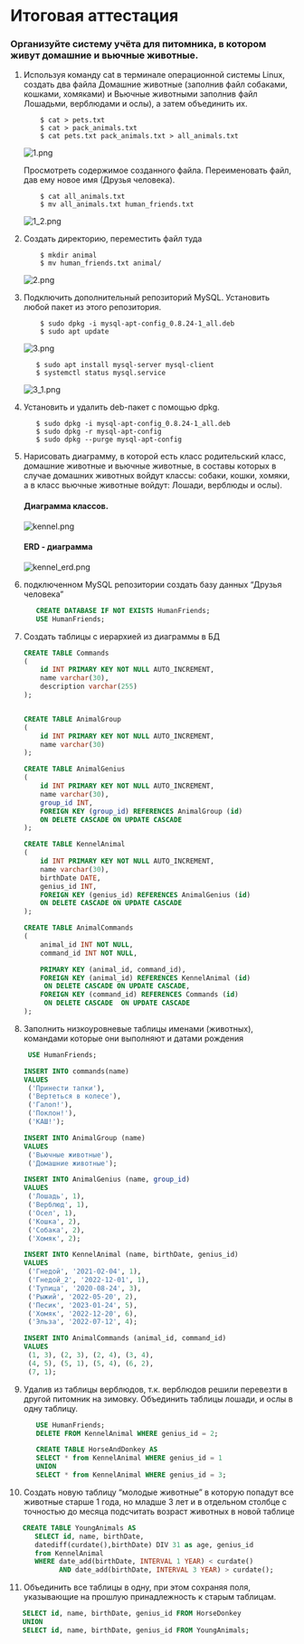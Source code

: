 # Итоговая аттестация

### Организуйте систему учёта для питомника, в котором живут домашние и вьючные животные.

1. Используя команду cat в терминале операционной системы Linux, создать два файла 
    Домашние животные (заполнив файл собаками, кошками, хомяками) и Вьючные животными
    заполнив файл Лошадьми, верблюдами и ослы), а затем объединить их. 
    ```shell
        $ cat > pets.txt
        $ cat > pack_animals.txt
        $ cat pets.txt pack_animals.txt > all_animals.txt
    ```
    ![1.png](img/1.png)

    Просмотреть содержимое созданного файла. Переименовать файл, дав ему новое имя (Друзья человека).

    ```shell
        $ cat all_animals.txt
        $ mv all_animals.txt human_friends.txt
    ```
    
    ![1_2.png](img/1_2.png)

2. Создать директорию, переместить файл туда
    ```shell
        $ mkdir animal
        $ mv human_friends.txt animal/
    ```

    ![2.png](img/2.png)

3. Подключить дополнительный репозиторий MySQL. Установить любой пакет
   из этого репозитория.
    ```shell
        $ sudo dpkg -i mysql-apt-config_0.8.24-1_all.deb
        $ sudo apt update 
    ```
   ![3.png](img/3.png)
   
   ```shell
      $ sudo apt install mysql-server mysql-client
      $ systemctl status mysql.service
   ```
   ![3_1.png](img/3_1.png)

4. Установить и удалить deb-пакет с помощью dpkg.

   ```shell
      $ sudo dpkg -i mysql-apt-config_0.8.24-1_all.deb
      $ sudo dpkg -r mysql-apt-config
      $ sudo dpkg --purge mysql-apt-config
   ```
5. Нарисовать диаграмму, в которой есть класс родительский класс, домашние 
   животные и вьючные животные, в составы которых в случае домашних
   животных войдут классы: собаки, кошки, хомяки, 
   а в класс вьючные животные войдут: Лошади, верблюды и ослы).
   #### Диаграмма классов.   

   ![kennel.png](img/kennel.png)
   
   #### ERD - диаграмма

   ![kennel_erd.png](img/kennel_erd.png)
   
6. подключенном MySQL репозитории создать базу данных “Друзья человека”

   ```sql
      CREATE DATABASE IF NOT EXISTS HumanFriends;
      USE HumanFriends;
   ```
7. Создать таблицы с иерархией из диаграммы в БД

   ```sql
   CREATE TABLE Commands
   (
       id INT PRIMARY KEY NOT NULL AUTO_INCREMENT,
       name varchar(30),
       description varchar(255)
   );
   
   
   CREATE TABLE AnimalGroup
   (
       id INT PRIMARY KEY NOT NULL AUTO_INCREMENT,
       name varchar(30)
   );
   
   CREATE TABLE AnimalGenius
   (
       id INT PRIMARY KEY NOT NULL AUTO_INCREMENT,
       name varchar(30),
       group_id INT,
       FOREIGN KEY (group_id) REFERENCES AnimalGroup (id)
       ON DELETE CASCADE ON UPDATE CASCADE
   );
   
   CREATE TABLE KennelAnimal
   (
       id INT PRIMARY KEY NOT NULL AUTO_INCREMENT,
       name varchar(30),
       birthDate DATE,
       genius_id INT,
       FOREIGN KEY (genius_id) REFERENCES AnimalGenius (id)
       ON DELETE CASCADE ON UPDATE CASCADE
   );
   
   CREATE TABLE AnimalCommands
   (
       animal_id INT NOT NULL,
       command_id INT NOT NULL,

       PRIMARY KEY (animal_id, command_id),
       FOREIGN KEY (animal_id) REFERENCES KennelAnimal (id)
        ON DELETE CASCADE ON UPDATE CASCADE,
       FOREIGN KEY (command_id) REFERENCES Commands (id)
        ON DELETE CASCADE  ON UPDATE CASCADE
   );
   ```
8. Заполнить низкоуровневые таблицы именами (животных), командами которые они выполняют и датами рождения
   
   ```sql
    USE HumanFriends;

   INSERT INTO commands(name)
   VALUES
    ('Принести тапки'),
    ('Вертеться в колесе'),
    ('Галоп!'),
    ('Поклон!'),
    ('КАШ!');
   
   INSERT INTO AnimalGroup (name)
   VALUES
    ('Вьючные животные'),
    ('Домашние животные');
   
   INSERT INTO AnimalGenius (name, group_id)
   VALUES
    ('Лошадь', 1),
    ('Верблюд', 1),
    ('Осел', 1),
    ('Кошка', 2),
    ('Собака', 2),
    ('Хомяк', 2);
   
   INSERT INTO KennelAnimal (name, birthDate, genius_id)
   VALUES
    ('Гнедой', '2021-02-04', 1),
    ('Гнедой_2', '2022-12-01', 1),
    ('Тупица', '2020-08-24', 3),
    ('Рыжий', '2022-05-20', 2),
    ('Песик', '2023-01-24', 5),
    ('Хомяк', '2022-12-20', 6),
    ('Эльза', '2022-07-12', 4);
   
   INSERT INTO AnimalCommands (animal_id, command_id)
   VALUES
    (1, 3), (2, 3), (2, 4), (3, 4),
    (4, 5), (5, 1), (5, 4), (6, 2),
    (7, 1);
   ```
9. Удалив из таблицы верблюдов, т.к. верблюдов решили перевезти в другой
   питомник на зимовку. Объединить таблицы лошади, и ослы в одну таблицу.
   ```sql
      USE HumanFriends;
      DELETE FROM KennelAnimal WHERE genius_id = 2;
   
      CREATE TABLE HorseAndDonkey AS
	  SELECT * from KennelAnimal WHERE genius_id = 1
      UNION
      SELECT * from KennelAnimal WHERE genius_id = 3;
   ```
10. Создать новую таблицу “молодые животные” в которую попадут все
    животные старше 1 года, но младше 3 лет и в отдельном столбце с точностью
    до месяца подсчитать возраст животных в новой таблице

   ```sql
      CREATE TABLE YoungAnimals AS
         SELECT id, name, birthDate, 
         datediff(curdate(),birthDate) DIV 31 as age, genius_id 
         from KennelAnimal 
         WHERE date_add(birthDate, INTERVAL 1 YEAR) < curdate() 
               AND date_add(birthDate, INTERVAL 3 YEAR) > curdate();
   ```
11. Объединить все таблицы в одну, при этом сохраняя поля, указывающие на
    прошлую принадлежность к старым таблицам.
   ```sql
      SELECT id, name, birthDate, genius_id FROM HorseDonkey
      UNION
      SELECT id, name, birthDate, genius_id FROM YoungAnimals;
   ```